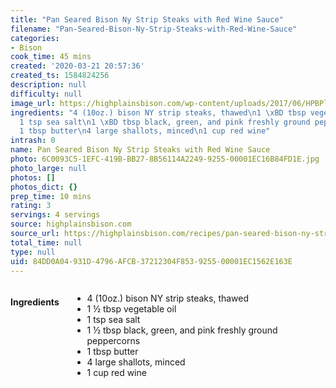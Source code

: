 ```yaml
---
title: "Pan Seared Bison Ny Strip Steaks with Red Wine Sauce"
filename: "Pan-Seared-Bison-Ny-Strip-Steaks-with-Red-Wine-Sauce"
categories:
- Bison
cook_time: 45 mins
created: '2020-03-21 20:57:36'
created_ts: 1584824256
description: null
difficulty: null
image_url: https://highplainsbison.com/wp-content/uploads/2017/06/HPBPlaceHolder-457x300.png
ingredients: "4 (10oz.) bison NY strip steaks, thawed\n1 \xBD tbsp vegetable oil\n\
  1 tsp sea salt\n1 \xBD tbsp black, green, and pink freshly ground peppercorns\n\
  1 tbsp butter\n4 large shallots, minced\n1 cup red wine"
intrash: 0
name: Pan Seared Bison Ny Strip Steaks with Red Wine Sauce
photo: 6C0093C5-1EFC-419B-BB27-8B56114A2249-9255-00001EC16B84FD1E.jpg
photo_large: null
photos: []
photos_dict: {}
prep_time: 10 mins
rating: 3
servings: 4 servings
source: highplainsbison.com
source_url: https://highplainsbison.com/recipes/pan-seared-bison-ny-strip-steaks-red-wine-sauce/
total_time: null
type: null
uid: 84DD0A04-931D-4796-AFCB-37212304F853-9255-00001EC1562E163E
---
```

<div class="large-8 medium-7 columns" id="writeup">	</div><!-- #writeup -->
</div><!-- #row-one -->
<div class="row" id="row-two">	<div class="medium-4 small-5 columns"><h4 id="ingredients">Ingredients</h4><div class="box box-ingredients content"><ul>
<li>4 (10oz.) bison NY strip steaks, thawed</li>
<li>1 ½ tbsp vegetable oil</li>
<li>1 tsp sea salt</li>
<li>1 ½ tbsp black, green, and pink freshly ground peppercorns</li>
<li>1 tbsp butter</li>
<li>4 large shallots, minced</li>
<li>1 cup red wine</li>
</ul>
</div>	</div>	<div class="medium-6 small-7 columns">	</div>
